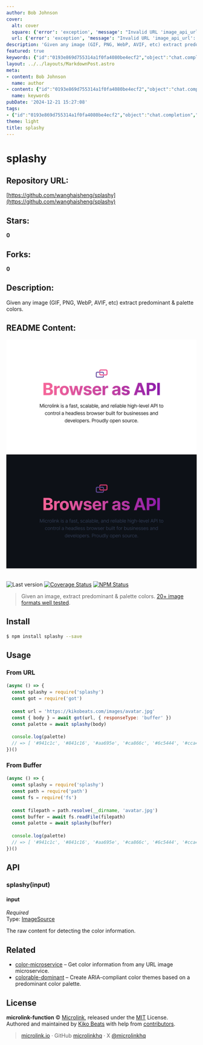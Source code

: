 ```yaml
---
author: Bob Johnson
cover:
  alt: cover
  square: {'error': 'exception', 'message': "Invalid URL 'image_api_url': No scheme supplied. Perhaps you meant https://image_api_url?"}
  url: {'error': 'exception', 'message': "Invalid URL 'image_api_url': No scheme supplied. Perhaps you meant https://image_api_url?"}
description: 'Given any image (GIF, PNG, WebP, AVIF, etc) extract predominant & palette colors.'
featured: true
keywords: {"id":"0193e869d755314a1f0fa4080be4ecf2","object":"chat.completion","created":1734771070,"model":"Qwen/Qwen2.5-7B-Instruct","choices":[{"index":0,"message":{"role":"assistant","content":"### Keywords and Tags Extraction\n\nFrom the provided text, the key points that can be extracted as keywords and tags focus on the functionality and usage of the `splashy` package. Here are the relevant keywords and tags:\n\n**Keywords:**\n1. splashy\n2. image analysis\n3. color extraction\n4. predominant colors\n5. palette colors\n6. image formats\n7. URL\n8. buffer\n9. npm package\n10. npm\n\n**Tags:**\n1. `#image-analysis`\n2. `#color-extraction`\n3. `#npm`\n4. `#javascript`\n5. `#nodejs`\n6. `#streaming`\n7. `#image-processing`\n8. `#palette`\n9. `#predominant-colors`\n\nThese tags and keywords capture the essence of the `splashy` package and its functionalities, as well as its integration with JavaScript and Node.js environments."},"finish_reason":"stop"}],"usage":{"prompt_tokens":833,"completion_tokens":194,"total_tokens":1027},"system_fingerprint":""}
layout: ../../layouts/MarkdownPost.astro
meta:
- content: Bob Johnson
  name: author
- content: {"id":"0193e869d755314a1f0fa4080be4ecf2","object":"chat.completion","created":1734771070,"model":"Qwen/Qwen2.5-7B-Instruct","choices":[{"index":0,"message":{"role":"assistant","content":"### Keywords and Tags Extraction\n\nFrom the provided text, the key points that can be extracted as keywords and tags focus on the functionality and usage of the `splashy` package. Here are the relevant keywords and tags:\n\n**Keywords:**\n1. splashy\n2. image analysis\n3. color extraction\n4. predominant colors\n5. palette colors\n6. image formats\n7. URL\n8. buffer\n9. npm package\n10. npm\n\n**Tags:**\n1. `#image-analysis`\n2. `#color-extraction`\n3. `#npm`\n4. `#javascript`\n5. `#nodejs`\n6. `#streaming`\n7. `#image-processing`\n8. `#palette`\n9. `#predominant-colors`\n\nThese tags and keywords capture the essence of the `splashy` package and its functionalities, as well as its integration with JavaScript and Node.js environments."},"finish_reason":"stop"}],"usage":{"prompt_tokens":833,"completion_tokens":194,"total_tokens":1027},"system_fingerprint":""}
  name: keywords
pubDate: '2024-12-21 15:27:08'
tags:
- {"id":"0193e869d755314a1f0fa4080be4ecf2","object":"chat.completion","created":1734771070,"model":"Qwen/Qwen2.5-7B-Instruct","choices":[{"index":0,"message":{"role":"assistant","content":"### Keywords and Tags Extraction\n\nFrom the provided text, the key points that can be extracted as keywords and tags focus on the functionality and usage of the `splashy` package. Here are the relevant keywords and tags:\n\n**Keywords:**\n1. splashy\n2. image analysis\n3. color extraction\n4. predominant colors\n5. palette colors\n6. image formats\n7. URL\n8. buffer\n9. npm package\n10. npm\n\n**Tags:**\n1. `#image-analysis`\n2. `#color-extraction`\n3. `#npm`\n4. `#javascript`\n5. `#nodejs`\n6. `#streaming`\n7. `#image-processing`\n8. `#palette`\n9. `#predominant-colors`\n\nThese tags and keywords capture the essence of the `splashy` package and its functionalities, as well as its integration with JavaScript and Node.js environments."},"finish_reason":"stop"}],"usage":{"prompt_tokens":833,"completion_tokens":194,"total_tokens":1027},"system_fingerprint":""}
theme: light
title: splashy
---
```


# splashy

## Repository URL: 
[https://github.com/wanghaisheng/splashy](https://github.com/wanghaisheng/splashy)

## Stars: 
**0**

## Forks: 
**0**

## Description: 
Given any image (GIF, PNG, WebP, AVIF, etc) extract predominant & palette colors.

## README Content: 
<div align="center">
  <img src="https://github.com/microlinkhq/cdn/raw/master/dist/logo/banner.png#gh-light-mode-only" alt="microlink logo">
  <img src="https://github.com/microlinkhq/cdn/raw/master/dist/logo/banner-dark.png#gh-dark-mode-only" alt="microlink logo">
  <br>
  <br>
</div>

![Last version](https://img.shields.io/github/tag/microlinkhq/splashy.svg?style=flat-square)
[![Coverage Status](https://img.shields.io/coveralls/microlinkhq/splashy.svg?style=flat-square)](https://coveralls.io/github/microlinkhq/splashy)
[![NPM Status](https://img.shields.io/npm/dm/splashy.svg?style=flat-square)](https://www.npmjs.org/package/splashy)

> Given an image, extract predominant & palette colors. [20+ image formats well tested](https://github.com/microlinkhq/splashy/tree/master/test/fixtures).

## Install

```bash
$ npm install splashy --save
```

## Usage

### From URL

```js
(async () => {
  const splashy = require('splashy')
  const got = require('got')

  const url = 'https://kikobeats.com/images/avatar.jpg'
  const { body } = await got(url, { responseType: 'buffer' })
  const palette = await splashy(body)

  console.log(palette)
  // => [ '#941c1c', '#841c16', '#aa695e', '#ca866c', '#6c5444', '#cca4a4' ]
})()
```

### From Buffer

```js
(async () => {
  const splashy = require('splashy')
  const path = require('path')
  const fs = require('fs')

  const filepath = path.resolve(__dirname, 'avatar.jpg')
  const buffer = await fs.readFile(filepath)
  const palette = await splashy(buffer)

  console.log(palette)
  // => [ '#941c1c', '#841c16', '#aa695e', '#ca866c', '#6c5444', '#cca4a4' ]
})()
```

## API

### splashy(input)

#### input

*Required*<br>
Type: [ImageSource](https://github.com/akfish/node-vibrant#imagesource)

The raw content for detecting the color information.

## Related

- [color-microservice](https://github.com/Kikobeats/color-microservice) – Get color information from any URL image microservice.
- [colorable-dominant](https://github.com/Kikobeats/colorable-dominant) – Create ARIA-compliant color themes based on a predominant color palette.

## License

**microlink-function** © [Microlink](https://microlink.io), released under the [MIT](https://github.com/microlink/microlink-function/blob/master/LICENSE.md) License.<br>
Authored and maintained by [Kiko Beats](https://kikobeats.com) with help from [contributors](https://github.com/microlink/microlink-function/contributors).

> [microlink.io](https://microlink.io) · GitHub [microlinkhq](https://github.com/microlinkhq) · X [@microlinkhq](https://x.com/microlinkhq)


